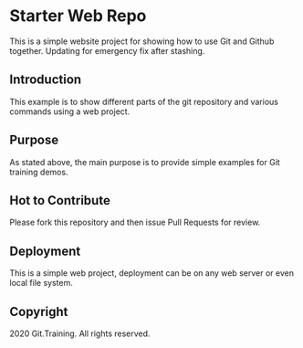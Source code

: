 # Starter Web Repo

This is a simple website project for showing how to use Git and Github together.
Updating for emergency fix after stashing.

## Introduction

This example is to show different parts of the git repository and various commands using a web project.

## Purpose

As stated above, the main purpose is to provide simple examples for Git training demos.

## Hot to Contribute

Please fork this repository and then issue Pull Requests for review.

## Deployment

This is a simple web project, deployment can be on any web server or even local file system.

## Copyright

2020 Git.Training. All rights reserved.